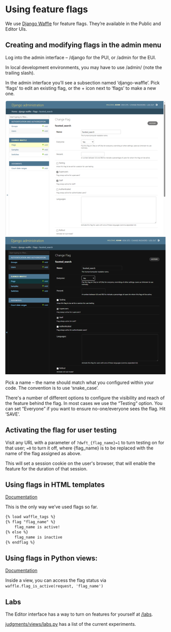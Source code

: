 # Using feature flags

We use [Django Waffle](https://waffle.readthedocs.io/en/stable/) for feature flags. They’re available in the Public and Editor UIs.

## Creating and modifying flags in the admin menu

Log into the admin interface – /django for the PUI, or /admin for the EUI.

In local development environments, you may have to use /admin/ (note the trailing slash).

In the admin interface you’ll see a subsection named ‘django-waffle’. Pick ‘flags’ to edit an existing flag, or the + icon next to ‘flags’ to make a new one.

![Waffle admin (light mode)](Waffle-admin-light-mode.png)
![Waffle admin (dark mode)](Waffle-admin-dark-mode.png)

Pick a name – the name should match what you configured within your code. The convention is to use ‘snake_case’.

There's a number of different options to configure the visibility and reach of the feature behind the flag. In most cases we use the “Testing“ option. You can set “Everyone” if you want to ensure no-one/everyone sees the flag. Hit ‘SAVE’.

## Activating the flag for user testing

Visit any URL with a parameter of `?dwft_{flag_name}=1` to turn testing on for that user; `=0` to turn it off, where {flag_name} is to be replaced with the name of the flag assigned as above.

This will set a session cookie on the user's browser, that will enable the feature for the duration of that session.

## Using flags in HTML templates

[Documentation](https://waffle.readthedocs.io/en/stable/usage/templates.html#flags)

This is the only way we’ve used flags so far.

```
{% load waffle_tags %}
{% flag "flag_name" %}
    flag_name is active!
{% else %}
    flag_name is inactive
{% endflag %}
```

## Using flags in Python views:

[Documentation](https://waffle.readthedocs.io/en/stable/usage/views.html#flags)

Inside a view, you can access the flag status via `waffle.flag_is_active(request, 'flag_name')`

## Labs

The Editor interface has a way to turn on features for yourself at [/labs](https://editor.staging.caselaw.nationalarchives.gov.uk/labs).

[judgments/views/labs.py](https://github.com/nationalarchives/ds-caselaw-editor-ui/blob/main/judgments/views/labs.py) has a list of the current experiments.
